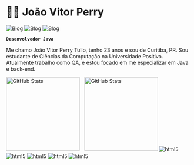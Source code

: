 # 👨‍💻 João Vitor Perry
[![Blog](https://img.shields.io/badge/Instagram-E4405F?style=for-the-badge&logo=instagram&logoColor=white)](https://instagram.com/perrymc)
[![Blog](https://img.shields.io/badge/Twitch-9146FF?style=for-the-badge&logo=twitch&logoColor=white)](https://www.twitch.tv/perryzera_)
[![Blog](https://img.shields.io/badge/LinkedIn-0077B5?style=for-the-badge&logo=linkedin&logoColor=white)](https://www.linkedin.com/in/joao-vitor-perry-tulio/)

**`Desenvolvedor Java`**

Me chamo João Vitor Perry Tulio, tenho 23 anos e sou de Curitiba, PR. Sou estudante de Ciências da Computação na Universidade Positivo. Atualmente trabalho como QA, e estou focado em me especializar em Java e back-end. 


<p>
  <img 
    align="left" 
    alt="GitHub Stats" 
    height="200" 
    style="padding-right: 10px;" 
    src="https://github-readme-stats.vercel.app/api?username=perryzera&show_icons=true&theme=dark&include_all_commits=true&locale=pt-br" 
  />
<img 
      align="left" 
      alt="GitHub Stats" 
      height="200" 
      src="https://github-readme-stats.vercel.app/api/top-langs/?username=perryzera&theme=dark&layout=compact&custom_title=Tecnologias&langs_count=9" 
  />
</p>
<br> </br>
<br> </br>
<br> </br>
<br> </br>
<br> </br>

<div style="display:inline_block"></br>
<img align="center" alt="html5" src="https://img.shields.io/badge/Java-ED8B00?style=for-the-badge&logo=openjdk&logoColor=white"/>
<img align="center" alt="html5" src="https://img.shields.io/badge/JavaScript-F7DF1E?style=for-the-badge&logo=javascript&logoColor=black"/>
<img align="center" alt="html5" src="https://img.shields.io/badge/CSS-239120?&style=for-the-badge&logo=css3&logoColor=white"/>
<img align="center" alt="html5" src="https://img.shields.io/badge/HTML5-E34F26?style=for-the-badge&logo=html5&logoColor=white"/>
<img align="center" alt="html5" src="https://img.shields.io/badge/Python-3776AB?style=for-the-badge&logo=python&logoColor=white"/>
</div>
